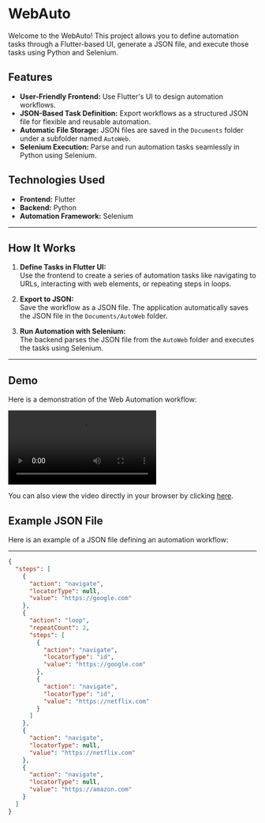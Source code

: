 # WebAuto

Welcome to the WebAuto! This project allows you to define automation tasks through a Flutter-based UI, generate a JSON file, and execute those tasks using Python and Selenium.

## Features

- **User-Friendly Frontend:** Use Flutter's UI to design automation workflows.
- **JSON-Based Task Definition:** Export workflows as a structured JSON file for flexible and reusable automation.
- **Automatic File Storage:** JSON files are saved in the `Documents` folder under a subfolder named `AutoWeb`.
- **Selenium Execution:** Parse and run automation tasks seamlessly in Python using Selenium.

## Technologies Used

- **Frontend:** Flutter
- **Backend:** Python
- **Automation Framework:** Selenium

---

## How It Works

1. **Define Tasks in Flutter UI:**  
   Use the frontend to create a series of automation tasks like navigating to URLs, interacting with web elements, or repeating steps in loops.

2. **Export to JSON:**  
   Save the workflow as a JSON file. The application automatically saves the JSON file in the `Documents/AutoWeb` folder.

3. **Run Automation with Selenium:**  
   The backend parses the JSON file from the `AutoWeb` folder and executes the tasks using Selenium.

---

## Demo

Here is a demonstration of the Web Automation workflow:

![Demo Video](screenshots/1.mp4)

You can also view the video directly in your browser by clicking [here](screenshots/1.mp4).

## Example JSON File

Here is an example of a JSON file defining an automation workflow:

---

```json
{
  "steps": [
    {
      "action": "navigate",
      "locatorType": null,
      "value": "https://google.com"
    },
    {
      "action": "loop",
      "repeatCount": 2,
      "steps": [
        {
          "action": "navigate",
          "locatorType": "id",
          "value": "https://google.com"
        },
        {
          "action": "navigate",
          "locatorType": "id",
          "value": "https://netflix.com"
        }
      ]
    },
    {
      "action": "navigate",
      "locatorType": null,
      "value": "https://netflix.com"
    },
    {
      "action": "navigate",
      "locatorType": null,
      "value": "https://amazon.com"
    }
  ]
}
```
